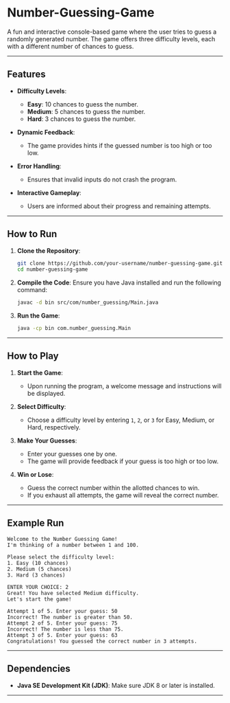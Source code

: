 # Number-Guessing-Game
A fun and interactive console-based game where the user tries to guess a randomly generated number. The game offers three difficulty levels, each with a different number of chances to guess.

---

## Features

- **Difficulty Levels**:
  - **Easy**: 10 chances to guess the number.
  - **Medium**: 5 chances to guess the number.
  - **Hard**: 3 chances to guess the number.
  
- **Dynamic Feedback**:
  - The game provides hints if the guessed number is too high or too low.
  
- **Error Handling**:
  - Ensures that invalid inputs do not crash the program.

- **Interactive Gameplay**:
  - Users are informed about their progress and remaining attempts.

---

## How to Run

1. **Clone the Repository**:
   ```bash
   git clone https://github.com/your-username/number-guessing-game.git
   cd number-guessing-game
   ```

2. **Compile the Code**:
   Ensure you have Java installed and run the following command:
   ```bash
   javac -d bin src/com/number_guessing/Main.java
   ```

3. **Run the Game**:
   ```bash
   java -cp bin com.number_guessing.Main
   ```

---

## How to Play

1. **Start the Game**:
   - Upon running the program, a welcome message and instructions will be displayed.

2. **Select Difficulty**:
   - Choose a difficulty level by entering `1`, `2`, or `3` for Easy, Medium, or Hard, respectively.

3. **Make Your Guesses**:
   - Enter your guesses one by one.
   - The game will provide feedback if your guess is too high or too low.

4. **Win or Lose**:
   - Guess the correct number within the allotted chances to win.
   - If you exhaust all attempts, the game will reveal the correct number.

---

## Example Run

```plaintext
Welcome to the Number Guessing Game!
I'm thinking of a number between 1 and 100.

Please select the difficulty level:
1. Easy (10 chances)
2. Medium (5 chances)
3. Hard (3 chances)

ENTER YOUR CHOICE: 2
Great! You have selected Medium difficulty.
Let's start the game!

Attempt 1 of 5. Enter your guess: 50
Incorrect! The number is greater than 50.
Attempt 2 of 5. Enter your guess: 75
Incorrect! The number is less than 75.
Attempt 3 of 5. Enter your guess: 63
Congratulations! You guessed the correct number in 3 attempts.
```

---

## Dependencies

- **Java SE Development Kit (JDK)**: Make sure JDK 8 or later is installed.

---
